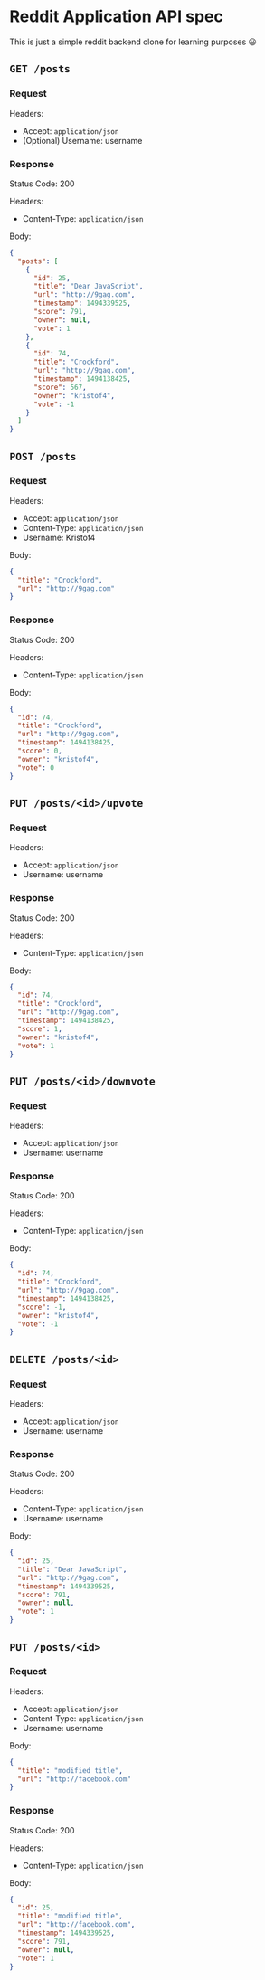 # Reddit Application API spec

This is just a simple reddit backend clone for learning purposes :smiley:

## `GET /posts`

### Request

Headers:

- Accept: `application/json`
- (Optional) Username: username

### Response

Status Code: 200

Headers:

- Content-Type: `application/json`

Body:

```json
{
  "posts": [
    {
      "id": 25,
      "title": "Dear JavaScript",
      "url": "http://9gag.com",
      "timestamp": 1494339525,
      "score": 791,
      "owner": null,
      "vote": 1
    },
    {
      "id": 74,
      "title": "Crockford",
      "url": "http://9gag.com",
      "timestamp": 1494138425,
      "score": 567,
      "owner": "kristof4",
      "vote": -1
    }
  ]
}
```

## `POST /posts`

### Request

Headers:

- Accept: `application/json`
- Content-Type: `application/json`
- Username: Kristof4

Body:

```json
{
  "title": "Crockford",
  "url": "http://9gag.com"
}
```

### Response

Status Code: 200

Headers:

- Content-Type: `application/json`

Body:

```json
{
  "id": 74,
  "title": "Crockford",
  "url": "http://9gag.com",
  "timestamp": 1494138425,
  "score": 0,
  "owner": "kristof4",
  "vote": 0
}
```

## `PUT /posts/<id>/upvote`

### Request

Headers:

- Accept: `application/json`
- Username: username

### Response

Status Code: 200

Headers:

- Content-Type: `application/json`

Body:

```json
{
  "id": 74,
  "title": "Crockford",
  "url": "http://9gag.com",
  "timestamp": 1494138425,
  "score": 1,
  "owner": "kristof4",
  "vote": 1
}
```

## `PUT /posts/<id>/downvote`

### Request

Headers:

- Accept: `application/json`
- Username: username

### Response

Status Code: 200

Headers:

- Content-Type: `application/json`

Body:

```json
{
  "id": 74,
  "title": "Crockford",
  "url": "http://9gag.com",
  "timestamp": 1494138425,
  "score": -1,
  "owner": "kristof4",
  "vote": -1
}
```

## `DELETE /posts/<id>`

### Request

Headers:

- Accept: `application/json`
- Username: username

### Response

Status Code: 200

Headers:

- Content-Type: `application/json`
- Username: username

Body:

```json
{
  "id": 25,
  "title": "Dear JavaScript",
  "url": "http://9gag.com",
  "timestamp": 1494339525,
  "score": 791,
  "owner": null,
  "vote": 1
}
```

## `PUT /posts/<id>`

### Request

Headers:

- Accept: `application/json`
- Content-Type: `application/json`
- Username: username

Body:

```json
{
  "title": "modified title",
  "url": "http://facebook.com"
}
```

### Response

Status Code: 200

Headers:

- Content-Type: `application/json`

Body:

```json
{
  "id": 25,
  "title": "modified title",
  "url": "http://facebook.com",
  "timestamp": 1494339525,
  "score": 791,
  "owner": null,
  "vote": 1
}
```
